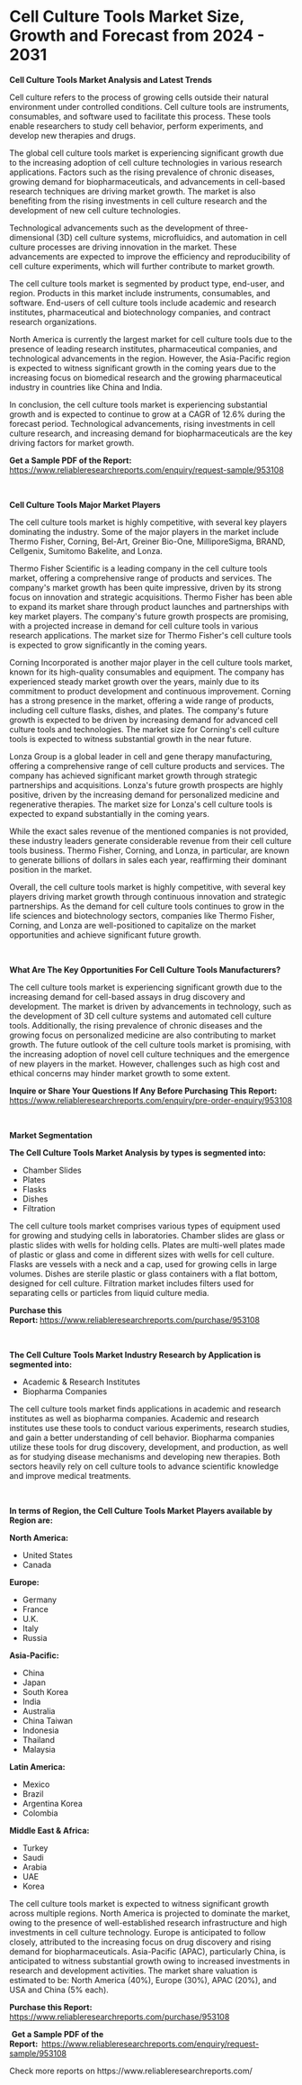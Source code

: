 <p><h1>Cell Culture Tools Market Size, Growth and Forecast from 2024 - 2031</h1></p><p><strong>Cell Culture Tools Market Analysis and Latest Trends</strong></p>
<p><p>Cell culture refers to the process of growing cells outside their natural environment under controlled conditions. Cell culture tools are instruments, consumables, and software used to facilitate this process. These tools enable researchers to study cell behavior, perform experiments, and develop new therapies and drugs.</p><p>The global cell culture tools market is experiencing significant growth due to the increasing adoption of cell culture technologies in various research applications. Factors such as the rising prevalence of chronic diseases, growing demand for biopharmaceuticals, and advancements in cell-based research techniques are driving market growth. The market is also benefiting from the rising investments in cell culture research and the development of new cell culture technologies.</p><p>Technological advancements such as the development of three-dimensional (3D) cell culture systems, microfluidics, and automation in cell culture processes are driving innovation in the market. These advancements are expected to improve the efficiency and reproducibility of cell culture experiments, which will further contribute to market growth.</p><p>The cell culture tools market is segmented by product type, end-user, and region. Products in this market include instruments, consumables, and software. End-users of cell culture tools include academic and research institutes, pharmaceutical and biotechnology companies, and contract research organizations.</p><p>North America is currently the largest market for cell culture tools due to the presence of leading research institutes, pharmaceutical companies, and technological advancements in the region. However, the Asia-Pacific region is expected to witness significant growth in the coming years due to the increasing focus on biomedical research and the growing pharmaceutical industry in countries like China and India.</p><p>In conclusion, the cell culture tools market is experiencing substantial growth and is expected to continue to grow at a CAGR of 12.6% during the forecast period. Technological advancements, rising investments in cell culture research, and increasing demand for biopharmaceuticals are the key driving factors for market growth.</p></p>
<p><strong>Get a Sample PDF of the Report:&nbsp;</strong> <a href="https://www.reliableresearchreports.com/enquiry/request-sample/953108">https://www.reliableresearchreports.com/enquiry/request-sample/953108</a></p>
<p>&nbsp;</p>
<p><strong>Cell Culture Tools Major Market Players</strong></p>
<p><p>The cell culture tools market is highly competitive, with several key players dominating the industry. Some of the major players in the market include Thermo Fisher, Corning, Bel-Art, Greiner Bio-One, MilliporeSigma, BRAND, Cellgenix, Sumitomo Bakelite, and Lonza. </p><p>Thermo Fisher Scientific is a leading company in the cell culture tools market, offering a comprehensive range of products and services. The company's market growth has been quite impressive, driven by its strong focus on innovation and strategic acquisitions. Thermo Fisher has been able to expand its market share through product launches and partnerships with key market players. The company's future growth prospects are promising, with a projected increase in demand for cell culture tools in various research applications. The market size for Thermo Fisher's cell culture tools is expected to grow significantly in the coming years.</p><p>Corning Incorporated is another major player in the cell culture tools market, known for its high-quality consumables and equipment. The company has experienced steady market growth over the years, mainly due to its commitment to product development and continuous improvement. Corning has a strong presence in the market, offering a wide range of products, including cell culture flasks, dishes, and plates. The company's future growth is expected to be driven by increasing demand for advanced cell culture tools and technologies. The market size for Corning's cell culture tools is expected to witness substantial growth in the near future.</p><p>Lonza Group is a global leader in cell and gene therapy manufacturing, offering a comprehensive range of cell culture products and services. The company has achieved significant market growth through strategic partnerships and acquisitions. Lonza's future growth prospects are highly positive, driven by the increasing demand for personalized medicine and regenerative therapies. The market size for Lonza's cell culture tools is expected to expand substantially in the coming years.</p><p>While the exact sales revenue of the mentioned companies is not provided, these industry leaders generate considerable revenue from their cell culture tools business. Thermo Fisher, Corning, and Lonza, in particular, are known to generate billions of dollars in sales each year, reaffirming their dominant position in the market.</p><p>Overall, the cell culture tools market is highly competitive, with several key players driving market growth through continuous innovation and strategic partnerships. As the demand for cell culture tools continues to grow in the life sciences and biotechnology sectors, companies like Thermo Fisher, Corning, and Lonza are well-positioned to capitalize on the market opportunities and achieve significant future growth.</p></p>
<p>&nbsp;</p>
<p><strong>What Are The Key Opportunities For Cell Culture Tools Manufacturers?</strong></p>
<p><p>The cell culture tools market is experiencing significant growth due to the increasing demand for cell-based assays in drug discovery and development. The market is driven by advancements in technology, such as the development of 3D cell culture systems and automated cell culture tools. Additionally, the rising prevalence of chronic diseases and the growing focus on personalized medicine are also contributing to market growth. The future outlook of the cell culture tools market is promising, with the increasing adoption of novel cell culture techniques and the emergence of new players in the market. However, challenges such as high cost and ethical concerns may hinder market growth to some extent.</p></p>
<p><strong>Inquire or Share Your Questions If Any Before Purchasing This Report:</strong> <a href="https://www.reliableresearchreports.com/enquiry/pre-order-enquiry/953108">https://www.reliableresearchreports.com/enquiry/pre-order-enquiry/953108</a></p>
<p>&nbsp;</p>
<p><strong>Market Segmentation</strong></p>
<p><strong>The Cell Culture Tools Market Analysis by types is segmented into:</strong></p>
<p><ul><li>Chamber Slides</li><li>Plates</li><li>Flasks</li><li>Dishes</li><li>Filtration</li></ul></p>
<p><p>The cell culture tools market comprises various types of equipment used for growing and studying cells in laboratories. Chamber slides are glass or plastic slides with wells for holding cells. Plates are multi-well plates made of plastic or glass and come in different sizes with wells for cell culture. Flasks are vessels with a neck and a cap, used for growing cells in large volumes. Dishes are sterile plastic or glass containers with a flat bottom, designed for cell culture. Filtration market includes filters used for separating cells or particles from liquid culture media.</p></p>
<p><strong>Purchase this Report:&nbsp;</strong><a href="https://www.reliableresearchreports.com/purchase/953108">https://www.reliableresearchreports.com/purchase/953108</a></p>
<p>&nbsp;</p>
<p><strong>The Cell Culture Tools Market Industry Research by Application is segmented into:</strong></p>
<p><ul><li>Academic & Research Institutes</li><li>Biopharma Companies</li></ul></p>
<p><p>The cell culture tools market finds applications in academic and research institutes as well as biopharma companies. Academic and research institutes use these tools to conduct various experiments, research studies, and gain a better understanding of cell behavior. Biopharma companies utilize these tools for drug discovery, development, and production, as well as for studying disease mechanisms and developing new therapies. Both sectors heavily rely on cell culture tools to advance scientific knowledge and improve medical treatments.</p></p>
<p>&nbsp;</p>
<p><strong>In terms of Region, the Cell Culture Tools Market Players available by Region are:</strong></p>
<p>
    <p> <strong> North America: </strong>
        <ul>
            <li>United States</li>
            <li>Canada</li>
        </ul>
        </p> 
    <p> <strong> Europe: </strong>
        <ul>
            <li>Germany</li>
            <li>France</li>
            <li>U.K.</li>
            <li>Italy</li>
            <li>Russia</li>
        </ul>
        </p> 
    <p> <strong> Asia-Pacific: </strong>
        <ul>
            <li>China</li>
            <li>Japan</li>
            <li>South Korea</li>
            <li>India</li>
            <li>Australia</li>
            <li>China Taiwan</li>
            <li>Indonesia</li>
            <li>Thailand</li>
            <li>Malaysia</li>
        </ul>
        </p> 
    <p> <strong> Latin America: </strong>
        <ul>
            <li>Mexico</li>
            <li>Brazil</li>
            <li>Argentina Korea</li>
            <li>Colombia</li>
        </ul>
        </p> 
    <p> <strong> Middle East & Africa: </strong>
        <ul>
            <li>Turkey</li>
            <li>Saudi</li>
            <li>Arabia</li>
            <li>UAE</li>
            <li>Korea</li>
        </ul>
    </p>
    </p>
<p><p>The cell culture tools market is expected to witness significant growth across multiple regions. North America is projected to dominate the market, owing to the presence of well-established research infrastructure and high investments in cell culture technology. Europe is anticipated to follow closely, attributed to the increasing focus on drug discovery and rising demand for biopharmaceuticals. Asia-Pacific (APAC), particularly China, is anticipated to witness substantial growth owing to increased investments in research and development activities. The market share valuation is estimated to be: North America (40%), Europe (30%), APAC (20%), and USA and China (5% each).</p></p>
<p><strong>Purchase this Report: </strong><a href="https://www.reliableresearchreports.com/purchase/953108">https://www.reliableresearchreports.com/purchase/953108</a></p>
<p>&nbsp;<strong>Get a Sample PDF of the Report:&nbsp;&nbsp;</strong><a href="https://www.reliableresearchreports.com/enquiry/request-sample/953108">https://www.reliableresearchreports.com/enquiry/request-sample/953108</a></p>
<p><strong></strong></p>
<p>Check more reports on https://www.reliableresearchreports.com/</p>